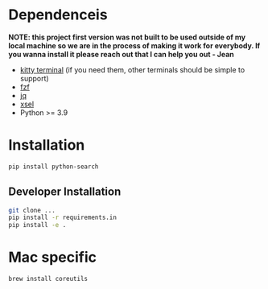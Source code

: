# Dependenceis

**NOTE: this project  first version was not built to be used outside of my local machine so we are in the process of
making it work for everybody. If you wanna install it please reach out that I can help you out - Jean**


- [kitty terminal](https://sw.kovidgoyal.net/kitty/) (if you need them, other terminals should be simple to support)
- [fzf](https://github.com/junegunn/fzf#installation)
- [jq](https://stedolan.github.io/jq/)
- [xsel](https://github.com/kfish/xsel)
- Python >= 3.9

# Installation

```sh
pip install python-search
```

## Developer Installation

```sh
git clone ...
pip install -r requirements.in
pip install -e .
```

# Mac specific

```sh
brew install coreutils
```
